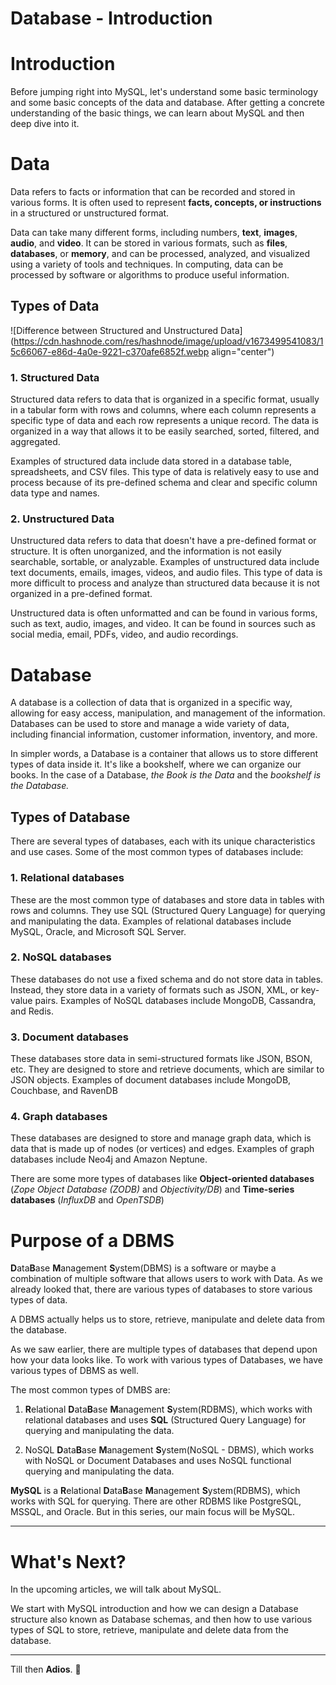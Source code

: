 # Database - Introduction

# Introduction

Before jumping right into MySQL, let's understand some basic terminology and some basic concepts of the data and database. After getting a concrete understanding of the basic things, we can learn about MySQL and then deep dive into it.

# Data

Data refers to facts or information that can be recorded and stored in various forms. It is often used to represent **facts, concepts, or instructions** in a structured or unstructured format.

Data can take many different forms, including numbers, **text**, **images**, **audio**, and **video**. It can be stored in various formats, such as **files**, **databases**, or **memory**, and can be processed, analyzed, and visualized using a variety of tools and techniques. In computing, data can be processed by software or algorithms to produce useful information.

## Types of Data

![Difference between Structured and Unstructured Data](https://cdn.hashnode.com/res/hashnode/image/upload/v1673499541083/15c66067-e86d-4a0e-9221-c370afe6852f.webp align="center")

### 1\. Structured Data

Structured data refers to data that is organized in a specific format, usually in a tabular form with rows and columns, where each column represents a specific type of data and each row represents a unique record. The data is organized in a way that allows it to be easily searched, sorted, filtered, and aggregated.

Examples of structured data include data stored in a database table, spreadsheets, and CSV files. This type of data is relatively easy to use and process because of its pre-defined schema and clear and specific column data type and names.

### 2\. Unstructured Data

Unstructured data refers to data that doesn't have a pre-defined format or structure. It is often unorganized, and the information is not easily searchable, sortable, or analyzable. Examples of unstructured data include text documents, emails, images, videos, and audio files. This type of data is more difficult to process and analyze than structured data because it is not organized in a pre-defined format.

Unstructured data is often unformatted and can be found in various forms, such as text, audio, images, and video. It can be found in sources such as social media, email, PDFs, video, and audio recordings.

# Database

A database is a collection of data that is organized in a specific way, allowing for easy access, manipulation, and management of the information. Databases can be used to store and manage a wide variety of data, including financial information, customer information, inventory, and more.

In simpler words, a Database is a container that allows us to store different types of data inside it. It's like a bookshelf, where we can organize our books. In the case of a Database, *the Book is the Data* and the *bookshelf is the Database.*

## Types of Database

There are several types of databases, each with its unique characteristics and use cases. Some of the most common types of databases include:

### 1\. Relational databases

These are the most common type of databases and store data in tables with rows and columns. They use SQL (Structured Query Language) for querying and manipulating the data. Examples of relational databases include MySQL, Oracle, and Microsoft SQL Server.

### 2\. NoSQL databases

These databases do not use a fixed schema and do not store data in tables. Instead, they store data in a variety of formats such as JSON, XML, or key-value pairs. Examples of NoSQL databases include MongoDB, Cassandra, and Redis.

### 3\. Document databases

These databases store data in semi-structured formats like JSON, BSON, etc. They are designed to store and retrieve documents, which are similar to JSON objects. Examples of document databases include MongoDB, Couchbase, and RavenDB

### 4\. Graph databases

These databases are designed to store and manage graph data, which is data that is made up of nodes (or vertices) and edges. Examples of graph databases include Neo4j and Amazon Neptune.

There are some more types of databases like **Object-oriented databases** (*Zope Object Database (ZODB)* and *Objectivity/DB*) and **Time-series databases** (*InfluxDB* and *OpenTSDB*)

# Purpose of a DBMS

**D**ata**B**ase **M**anagement **S**ystem(DBMS) is a software or maybe a combination of multiple software that allows users to work with Data. As we already looked that, there are various types of databases to store various types of data.

A DBMS actually helps us to store, retrieve, manipulate and delete data from the database.

As we saw earlier, there are multiple types of databases that depend upon how your data looks like. To work with various types of Databases, we have various types of DBMS as well.

The most common types of DMBS are:

1. **R**elational **D**ata**B**ase **M**anagement **S**ystem(RDBMS), which works with relational databases and uses **SQL** (Structured Query Language) for querying and manipulating the data.
    
2. NoSQL **D**ata**B**ase **M**anagement **S**ystem(NoSQL - DBMS), which works with NoSQL or Document Databases and uses NoSQL functional querying and manipulating the data.
    

**MySQL** is a **R**elational **D**ata**B**ase **M**anagement **S**ystem(RDBMS), which works with SQL for querying. There are other RDBMS like PostgreSQL, MSSQL, and Oracle. But in this series, our main focus will be MySQL.

---

# What's Next?

In the upcoming articles, we will talk about MySQL.

We start with MySQL introduction and how we can design a Database structure also known as Database schemas, and then how to use various types of SQL to store, retrieve, manipulate and delete data from the database.

---

Till then **Adios**. 👋